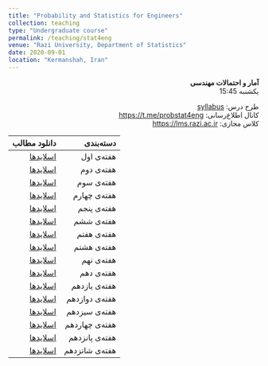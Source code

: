 ```yaml
---
title: "Probability and Statistics for Engineers"
collection: teaching
type: "Undergraduate course"
permalink: /teaching/stat4eng
venue: "Razi University, Department of Statistics"
date: 2020-09-01
location: "Kermanshah, Iran"
---
```


<p dir='rtl' align='right'><b>
  آمار و احتمالات مهندسی
</b><br/>
  یکشنبه 15:45 
</p>

<p dir='rtl' align='right'>
  طرح درس: <a href="../files/stat4eng/stat4engSyllabus.pdf">syllabus</a>
  <br/>
  کانال اطلاع‌رسانی: <a href="https://t.me/probstat4eng">https://t.me/probstat4eng</a>
  <br/>
  کلاس مجازی: <a href="https://lms.razi.ac.ir">https://lms.razi.ac.ir</a>
</p>



| دانلود مطالب | دسته‌بندی |
|---:|---:|
| [اسلایدها](../files/stat4eng/stat4eng1.pdf) | هفته‌ی اول |
| [اسلایدها](../files/stat4eng/stat4eng2.pdf) | هفته‌ی دوم |
| [اسلایدها](../files/stat4eng/stat4eng3.pdf) | هفته‌ی سوم |
| [اسلایدها](../files/stat4eng/stat4eng4.pdf) | هفته‌ی چهارم |
| [اسلایدها](../files/stat4eng/stat4eng5.pdf) | هفته‌ی پنجم |
| [اسلایدها](../files/stat4eng/stat4eng6.pdf) | هفته‌ی ششم |
| [اسلایدها](../files/stat4eng/stat4eng7.pdf) | هفته‌ی هفتم |
| [اسلایدها](../files/stat4eng/stat4eng8.pdf) | هفته‌ی هشتم |
| [اسلایدها](../files/stat4eng/stat4eng9.pdf) | هفته‌ی نهم |
| [اسلایدها](../files/stat4eng/stat4eng10.pdf) | هفته‌ی دهم |
| [اسلایدها](../files/stat4eng/stat4eng11.pdf) | هفته‌ی یازدهم |
| [اسلایدها](../files/stat4eng/stat4eng12.pdf) | هفته‌ی دوازدهم |
| [اسلایدها](../files/stat4eng/stat4eng13.pdf) | هفته‌ی سیزدهم |
| [اسلایدها](../files/stat4eng/stat4eng14.pdf) | هفته‌ی چهاردهم |
| [اسلایدها](../files/stat4eng/stat4eng15.pdf) | هفته‌ی پانزدهم |
| [اسلایدها](../files/stat4eng/stat4eng16.pdf) | هفته‌ی شانزدهم |

